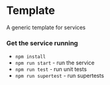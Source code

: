 # Template

A generic template for services

### Get the service running

- `npm install`
- `npm run start` - run the service
- `npm run test` - run unit tests
- `npm run supertest` - run supertests
